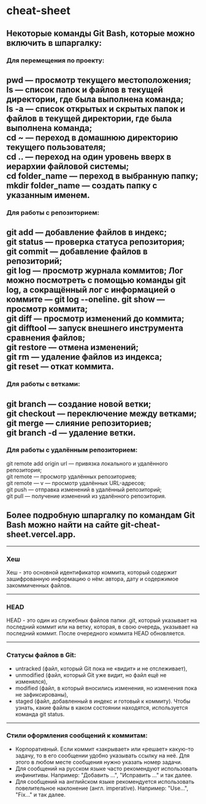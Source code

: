 # cheat-sheet  
## Некоторые команды Git Bash, которые можно включить в шпаргалку:  

### Для перемещения по проекту:  
pwd — просмотр текущего местоположения;  
ls — список папок и файлов в текущей директории, где была выполнена команда;  
ls -a — список открытых и скрытых папок и файлов в текущей директории, где была выполнена команда;  
cd ~ — переход в домашнюю директорию текущего пользователя;  
cd .. — переход на один уровень вверх в иерархии файловой системы;  
cd folder_name — переход в выбранную папку;  
mkdir folder_name — создать папку с указанным именем.  
---
### Для работы с репозиторием:  
git add — добавление файлов в индекс;  
git status — проверка статуса репозитория;  
git commit — добавление файлов в репозиторий;  
git log — просмотр журнала коммитов; Лог можно посмотреть с помощью команды git log, а сокращённый лог с информацией о коммите — git log --oneline.
git show — просмотр коммита;  
git diff — просмотр изменений до коммита;  
git difftool — запуск внешнего инструмента сравнения файлов;  
git restore — отмена изменений;  
git rm — удаление файлов из индекса;  
git reset — откат коммита.  
---
### Для работы с ветками:  
git branch — создание новой ветки;  
git checkout — переключение между ветками;  
git merge — слияние репозиториев;  
git branch -d — удаление ветки.  
---
### Для работы с удалённым репозиторием:  
git remote add origin url — привязка локального и удалённого репозитория;  
git remote — просмотр удалённых репозиториев;  
git remote — v — просмотр удалённых URL-адресов;  
git push — отправка изменений в удалённый репозиторий;  
git pull — получение изменений из удалённого репозитория.  
## Более подробную шпаргалку по командам Git Bash можно найти на сайте git-cheat-sheet.vercel.app.  
---
### Хеш 
Хеш - это основной идентификатор коммита, который содержит зашифрованную информацию о нём: автора, дату и содержимое закоммиченных файлов.

---
### HEAD 
HEAD - это один из служебных файлов папки .git, который указывает на последний коммит или на ветку, которая, в свою очередь, указывает на последний коммит. После очередного коммита HEAD обновляется.

---
### Статусы файлов в Git: 
- untracked (файл, который Git пока не «видит» и не отслеживает), 
- unmodified (файл, который Git уже видит, но файл ещё не изменялся), 
- modified (файл, в который вносились изменения, но изменения пока не зафиксированы), 
- staged (файл, добавленный в индекс и готовый к коммиту). 
Чтобы узнать, какие файлы в каком состоянии находятся, используется команда git status.

---
### Стили оформления сообщений к коммитам:
- Корпоративный. Если коммит «закрывает» или «решает» какую-то задачу, то в его сообщении удобно указывать ссылку на неё. Для этого в любом месте сообщения нужно указать номер задачи.
- Для сообщений на русском языке часто рекомендуют использовать инфинитивы. Например: "Добавить ...", "Исправить ..." и так далее.
- Для сообщений на английском языке рекомендуется использовать повелительное наклонение (англ. imperative). Например: "Use...", "Fix..." и так далее.
